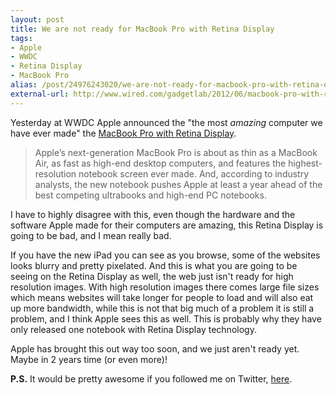 ```yaml
---
layout: post
title: We are not ready for MacBook Pro with Retina Display
tags:
- Apple
- WWDC
- Retina Display
- MacBook Pro
alias: /post/24976243020/we-are-not-ready-for-macbook-pro-with-retina-display
external-url: http://www.wired.com/gadgetlab/2012/06/macbook-pro-with-retina-display-gives-apple-a-1-year-lead-on-ultrabooks/
---
```

Yesterday at WWDC Apple announced the "the most _amazing_ computer we have ever made" the [MacBook Pro with Retina Display](http://www.apple.com/macbook-pro/features/).

> Apple’s next-generation MacBook Pro is about as thin as a MacBook Air, as fast as high-end desktop computers, and features the highest-resolution notebook screen ever made. And, according to industry analysts, the new notebook pushes Apple at least a year ahead of the best competing ultrabooks and high-end PC notebooks.

I have to highly disagree with this, even though the hardware and the software Apple made for their computers are amazing, this Retina Display is going to be bad, and I mean really bad.

If you have the new iPad you can see as you browse, some of the websites looks blurry and pretty pixelated. And this is what you are going to be seeing on the Retina Display as well, the web just isn't ready for high resolution images. With high resolution images there comes large file sizes which means websites will take longer for people to load and will also eat up more bandwidth, while this is not that big much of a problem it is still a problem, and I think Apple sees this as well. This is probably why they have only released one notebook with Retina Display technology.

Apple has brought this out way too soon, and we just aren't ready yet. Maybe in 2 years time (or even more)!

**P.S.** It would be pretty awesome if you followed me on Twitter, [here](http://twitter.com/finitepost).